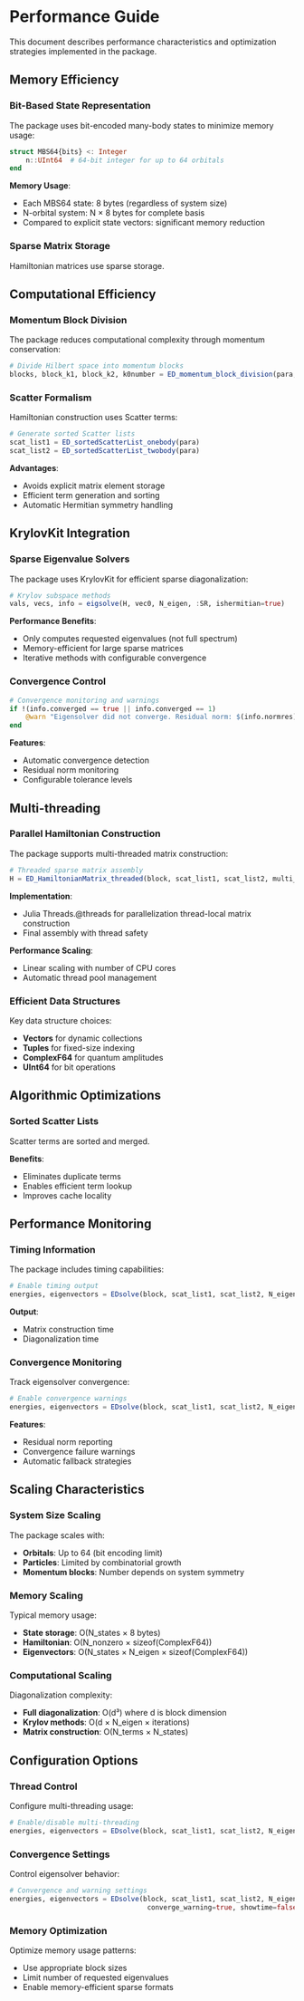 # Performance Guide

This document describes performance characteristics and optimization strategies implemented in the package.

## Memory Efficiency

### Bit-Based State Representation

The package uses bit-encoded many-body states to minimize memory usage:

```julia
struct MBS64{bits} <: Integer
    n::UInt64  # 64-bit integer for up to 64 orbitals
end
```

**Memory Usage**: 
- Each MBS64 state: 8 bytes (regardless of system size)
- N-orbital system: N × 8 bytes for complete basis
- Compared to explicit state vectors: significant memory reduction

### Sparse Matrix Storage

Hamiltonian matrices use sparse storage.

## Computational Efficiency

### Momentum Block Division

The package reduces computational complexity through momentum conservation:

```julia
# Divide Hilbert space into momentum blocks
blocks, block_k1, block_k2, k0number = ED_momentum_block_division(para, mbs_list)
```

### Scatter Formalism

Hamiltonian construction uses Scatter terms:

```julia
# Generate sorted Scatter lists
scat_list1 = ED_sortedScatterList_onebody(para)
scat_list2 = ED_sortedScatterList_twobody(para)
```

**Advantages**:
- Avoids explicit matrix element storage
- Efficient term generation and sorting
- Automatic Hermitian symmetry handling

## KrylovKit Integration

### Sparse Eigenvalue Solvers

The package uses KrylovKit for efficient sparse diagonalization:

```julia
# Krylov subspace methods
vals, vecs, info = eigsolve(H, vec0, N_eigen, :SR, ishermitian=true)
```

**Performance Benefits**:
- Only computes requested eigenvalues (not full spectrum)
- Memory-efficient for large sparse matrices
- Iterative methods with configurable convergence

### Convergence Control

```julia
# Convergence monitoring and warnings
if !(info.converged == true || info.converged == 1)
    @warn "Eigensolver did not converge. Residual norm: $(info.normres)"
end
```

**Features**:
- Automatic convergence detection
- Residual norm monitoring
- Configurable tolerance levels

## Multi-threading

### Parallel Hamiltonian Construction

The package supports multi-threaded matrix construction:

```julia
# Threaded sparse matrix assembly
H = ED_HamiltonianMatrix_threaded(block, scat_list1, scat_list2, multi_thread)
```

**Implementation**:
- Julia Threads.@threads for parallelization thread-local matrix construction
- Final assembly with thread safety

**Performance Scaling**:
- Linear scaling with number of CPU cores
- Automatic thread pool management


### Efficient Data Structures

Key data structure choices:
- **Vectors** for dynamic collections
- **Tuples** for fixed-size indexing
- **ComplexF64** for quantum amplitudes
- **UInt64** for bit operations

## Algorithmic Optimizations

### Sorted Scatter Lists

Scatter terms are sorted and merged.


**Benefits**:
- Eliminates duplicate terms
- Enables efficient term lookup
- Improves cache locality


## Performance Monitoring

### Timing Information

The package includes timing capabilities:

```julia
# Enable timing output
energies, eigenvectors = EDsolve(block, scat_list1, scat_list2, N_eigen; showtime=true)
```

**Output**:
- Matrix construction time
- Diagonalization time

### Convergence Monitoring

Track eigensolver convergence:

```julia
# Enable convergence warnings
energies, eigenvectors = EDsolve(block, scat_list1, scat_list2, N_eigen; converge_warning=true)
```

**Features**:
- Residual norm reporting
- Convergence failure warnings
- Automatic fallback strategies

## Scaling Characteristics

### System Size Scaling

The package scales with:
- **Orbitals**: Up to 64 (bit encoding limit)
- **Particles**: Limited by combinatorial growth
- **Momentum blocks**: Number depends on system symmetry

### Memory Scaling

Typical memory usage:
- **State storage**: O(N_states × 8 bytes)
- **Hamiltonian**: O(N_nonzero × sizeof(ComplexF64))
- **Eigenvectors**: O(N_states × N_eigen × sizeof(ComplexF64))

### Computational Scaling

Diagonalization complexity:
- **Full diagonalization**: O(d³) where d is block dimension
- **Krylov methods**: O(d × N_eigen × iterations)
- **Matrix construction**: O(N_terms × N_states)

## Configuration Options

### Thread Control

Configure multi-threading usage:

```julia
# Enable/disable multi-threading
energies, eigenvectors = EDsolve(block, scat_list1, scat_list2, N_eigen; multi_thread=true)
```

### Convergence Settings

Control eigensolver behavior:

```julia
# Convergence and warning settings
energies, eigenvectors = EDsolve(block, scat_list1, scat_list2, N_eigen; 
                                  converge_warning=true, showtime=false)
```

### Memory Optimization

Optimize memory usage patterns:
- Use appropriate block sizes
- Limit number of requested eigenvalues
- Enable memory-efficient sparse formats